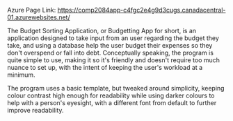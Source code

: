 Azure Page Link: https://comp2084app-c4fgc2e4g9d3cugs.canadacentral-01.azurewebsites.net/

The Budget Sorting Application, or Budgetting App for short, is an application designed to take input from an user regarding the budget they take, and using a database help the user budget their expenses so they don't overspend or fall into debt.
Conceptually speaking, the program is quite simple to use, making it so it's friendly and doesn't require too much nuance to set up, with the intent of keeping the user's workload at a minimum.

The program uses a basic template, but tweaked around simplicity, keeping colour contrast high enough for readability while using darker colours to help with a person's eyesight, with a different font from default to further improve readability.
